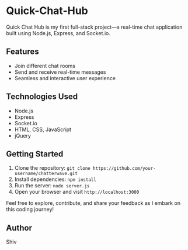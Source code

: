 # Quick-Chat-Hub
Quick Chat Hub is my first full-stack project—a real-time chat application built using Node.js, Express, and Socket.io.

## Features

- Join different chat rooms
- Send and receive real-time messages
- Seamless and interactive user experience

## Technologies Used

- Node.js
- Express
- Socket.io
- HTML, CSS, JavaScript
- jQuery

## Getting Started

1. Clone the repository: `git clone https://github.com/your-username/chatterwave.git`
2. Install dependencies: `npm install`
3. Run the server: `node server.js`
4. Open your browser and visit `http://localhost:3000`

Feel free to explore, contribute, and share your feedback as I embark on this coding journey!

## Author
Shiv
